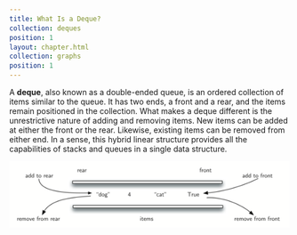 ```yaml
---
title: What Is a Deque?
collection: deques
position: 1
layout: chapter.html
collection: graphs
position: 1
---
```


A **deque**, also known as a double-ended queue, is an ordered
collection of items similar to the queue. It has two ends, a front and a
rear, and the items remain positioned in the collection. What makes a
deque different is the unrestrictive nature of adding and removing
items. New items can be added at either the front or the rear. Likewise,
existing items can be removed from either end. In a sense, this hybrid
linear structure provides all the capabilities of stacks and queues in a
single data structure.

![A Deque of Python Data Objects](figures/basic-deque.png)

